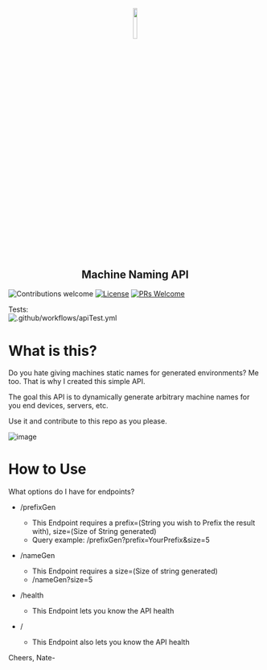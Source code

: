 <p align="center"><img width=12.5% src="https://user-images.githubusercontent.com/58314490/88469485-a45b3800-ceb7-11ea-86b7-b93700e85578.png"></p>

<h2 align="center">Machine Naming API </h2>


![Contributions welcome](https://img.shields.io/badge/contributions-welcome-orange.svg)
[![License](https://img.shields.io/badge/license-MIT-blue.svg)](https://opensource.org/licenses/MIT)
[![PRs Welcome](https://img.shields.io/badge/PRs-welcome-brightgreen.svg?style=shields)](http://makeapullrequest.com)

Tests:   
![.github/workflows/apiTest.yml](https://github.com/justnat3/MachineNameAPI/workflows/.github/workflows/apiTest.yml/badge.svg?branch=master)



# What is this?

Do you hate giving machines static names for generated environments? Me too. That is why I created this simple API.

The goal this API is to dynamically generate arbitrary machine names for you end devices, servers, etc.

Use it and contribute to this repo as you please.


![image](https://user-images.githubusercontent.com/58314490/89093405-bdfcf380-d37f-11ea-953e-abd281f04141.png)


# How to Use 

What options do I have for endpoints?

- /prefixGen
  - This Endpoint requires a prefix=(String you wish to Prefix the result with), size=(Size of String generated)
  - Query example: /prefixGen?prefix=YourPrefix&size=5
  
  
- /nameGen
  - This Endpoint requires a size=(Size of string generated)
  - /nameGen?size=5
  
  
- /health 
  - This Endpoint lets you know the API health
- /
  - This Endpoint also lets you know the API health

Cheers,
Nate-
